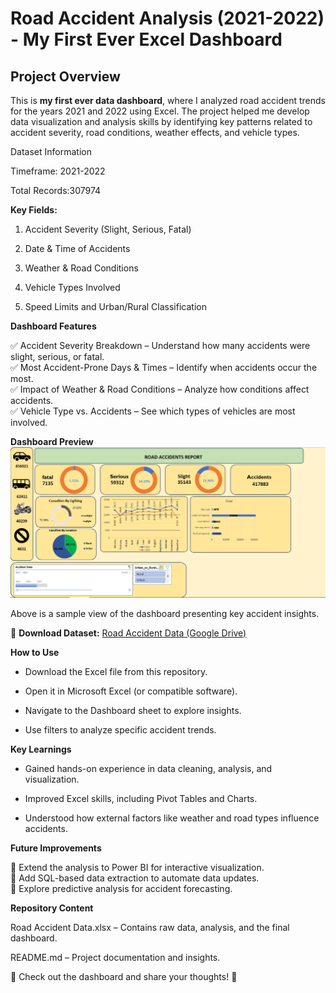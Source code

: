# Road Accident Analysis (2021-2022) - My First Ever Excel Dashboard

## Project Overview

This is **my first ever data dashboard**, where I analyzed road accident trends for the years 2021 and 2022 using Excel. The project helped me develop data visualization and analysis skills by identifying key patterns related to accident severity, road conditions, weather effects, and vehicle types.

Dataset Information

Timeframe: 2021-2022

Total Records:307974

**Key Fields:**

1. Accident Severity (Slight, Serious, Fatal)

2. Date & Time of Accidents

3. Weather & Road Conditions

4. Vehicle Types Involved

5. Speed Limits and Urban/Rural Classification

**Dashboard Features**

✅ Accident Severity Breakdown – Understand how many accidents were slight, serious, or fatal.  
✅ Most Accident-Prone Days & Times – Identify when accidents occur the most.  
✅ Impact of Weather & Road Conditions – Analyze how conditions affect accidents.  
✅ Vehicle Type vs. Accidents – See which types of vehicles are most involved.  

**Dashboard Preview**
![Dashboard Screenshot](https://github.com/satyarajesh5/Road-Accident-Analysis/blob/main/Screenshot%202025-02-27%20103612.png?raw=true)

Above is a sample view of the dashboard presenting key accident insights.  

📂 **Download Dataset:** [Road Accident Data (Google Drive)](https://docs.google.com/spreadsheets/d/1pcDgFm-xjFulRHcN5MWwCckW7xGtsQYS/edit?usp=sharing&ouid=106723331179273756033&rtpof=true&sd=true)


**How to Use**

- Download the Excel file from this repository.

- Open it in Microsoft Excel (or compatible software).

- Navigate to the Dashboard sheet to explore insights.

- Use filters to analyze specific accident trends.

**Key Learnings**

- Gained hands-on experience in data cleaning, analysis, and visualization.

- Improved Excel skills, including Pivot Tables and Charts.

- Understood how external factors like weather and road types influence accidents.

**Future Improvements**

🔹 Extend the analysis to Power BI for interactive visualization.  
🔹 Add SQL-based data extraction to automate data updates.  
🔹 Explore predictive analysis for accident forecasting.  

**Repository Content**

Road Accident Data.xlsx – Contains raw data, analysis, and the final dashboard.

README.md – Project documentation and insights.


🚀 Check out the dashboard and share your thoughts! 🚀

